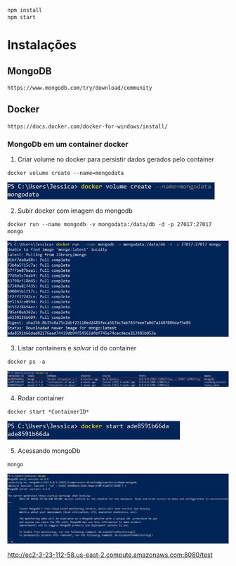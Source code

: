 ```
npm install
npm start
```
# Instalações
## MongoDB
    https://www.mongodb.com/try/download/community

## Docker
    https://docs.docker.com/docker-for-windows/install/
    
### MongoDb em um container docker

1. Criar volume no docker para persistir dados gerados pelo container

```
docker volume create --name=mongodata
```

![alt text](images/docker1.png)

2.	Subir docker com imagem do mongodb

```
docker run --name mongodb -v mongodata:/data/db -d -p 27017:27017 mongo
```

![alt text](images/docker2.png)

3.	Listar containers e *salvar* id do container

```
docker ps -a
```

![alt text](images/docker3.png)

4.	Rodar container

```
docker start *ContainerID*
```

![alt text](images/docker4.png)

5.	Acessando mongoDb

```
mongo
```

![alt text](images/docker5.png)


http://ec2-3-23-112-58.us-east-2.compute.amazonaws.com:8080/test
